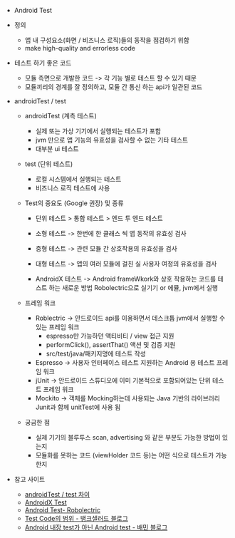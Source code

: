 * Android Test
* 정의
    * 앱 내 구성요소(화면 / 비즈니스 로직)들의 동작을 점검하기 위함
    * make high-quality and errorless code

* 테스트 하기 좋은 코드
    * 모듈 측면으로 개발한 코드 -> 각 기능 별로 테스트 할 수 있기 때문
    * 모듈끼리의 경계를 잘 정의하고, 모듈 간 통신 하는 api가 일관된 코드
* androidTest / test
    * androidTest (계측 테스트)
        * 실제 또는 가상 기기에서 실행되는 테스트가 포함
        * jvm 만으로 앱 기능의 유효성을 검사할 수 없는 기타 테스트
        * 대부분 ui 테스트

    * test (단위 테스트)
        * 로컬 시스템에서 실행되는 테스트
        * 비즈니스 로직 테스트에 사용

    * Test의 중요도 (Google 권장) 및 종류
        * 단위 테스트 > 통합 테스트 > 엔드 투 엔드 테스트 
        
        * 소형 테스트 -> 한번에 한 클래스 씩 앱 동작의 유효성 검사
        * 중형 테스트 -> 관련 모듈 간 상호작용의 유효성을 검사
        * 대형 테스트 -> 앱의 여러 모듈에 걸친 실 사용자 여정의 유효성을 검사

        * AndroidX 테스트 -> Android frameWkork와 상호 작용하는 코드를 테스트 하는 새로운 방법 Robolectric으로 실기기 or 에뮬, jvm에서 실행
    * 프레임 워크
        * Roblectric -> 안드로이드 api를 이용하면서 데스크톱 jvm에서 실행할 수 있는 프레임 워크
            * espresso만 가능하던 액티비티 / view 접근 지원
            * performClick(), assertThat() 액션 및 검증 지원
            * src/test/java/패키지명에 테스트 작성
        * Espresso -> 사용자 인터페이스 테스트 지원하는 Android 용 테스트 프레임 워크
        * jUnit -> 안드로이드 스튜디오에 이미 기본적으로 포함되어있는 단위 테스트 프레임 워크
        * Mockito -> 객체를 Mocking하는데 사용되는 Java 기반의 라이브러리 Junit과 함께  unitTest에 사용 됨
    * 궁금한 점
        * 실제 기기의 블루투스 scan, advertising 와 같은 부분도 가능한 방법이 있는지
        * 모듈화를 못하는 코드 (viewHolder 코드 등)는 어떤 식으로 테스트가 가능한지
    
* 참고 사이트
   * [androidTest / test 차이](https://stackoverflow.com/questions/34397524/whats-the-difference-between-src-androidtest-and-src-test-folders)
   * [AndroidX Test](https://medium.com/google-developer-experts/pushing-the-limits-of-androidx-test-3776ff249c71)
   * [Android Test- Robolectric](https://readystory.tistory.com/category/Android/Test)
   * [Test Code의 범위 - 뱅크샐러드 블로그](https://blog.banksalad.com/tech/test-in-banksalad-android/)
   * [Android 내장 test가 아닌 Android test - 배민 블로그](https://woowabros.github.io/experience/2020/01/06/mobile-app-test-with-appium.html)

